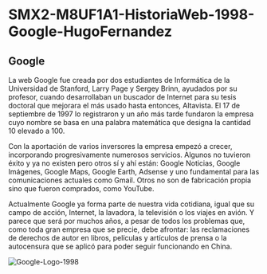 # SMX2-M8UF1A1-HistoriaWeb-1998-Google-HugoFernandez
## **Google**

La web Google fue creada por dos estudiantes de Informática de la Universidad de Stanford, Larry Page y Sergey Brinn, ayudados por su profesor, cuando desarrollaban un buscador de Internet para su tesis doctoral que mejorara el más usado hasta entonces, Altavista. El 17 de septiembre de 1997 lo registraron y un año más tarde fundaron la empresa cuyo nombre se basa en una palabra matemática que designa la cantidad 10 elevado a 100.

Con la aportación de varios inversores la empresa empezó a crecer, incorporando progresivamente numerosos servicios. Algunos no tuvieron éxito y ya no existen pero otros sí y ahí están: Google Noticias, Google Imágenes, Google Maps, Google Earth, Adsense y uno fundamental para las comunicaciones actuales como Gmail. Otros no son de fabricación propia sino que fueron comprados, como YouTube.

Actualmente Google ya forma parte de nuestra vida cotidiana, igual que su campo de acción, Internet, la lavadora, la televisión o los viajes en avión. Y parece que será por muchos años, a pesar de todos los problemas que, como toda gran empresa que se precie, debe afrontar: las reclamaciones de derechos de autor en libros, películas y artículos de prensa o la autocensura que se aplicó para poder seguir funcionando en China.


![Google-Logo-1998](https://logolook.net/wp-content/uploads/2021/06/Google-Logo-19981.png
 "Google-Logo-1998")

